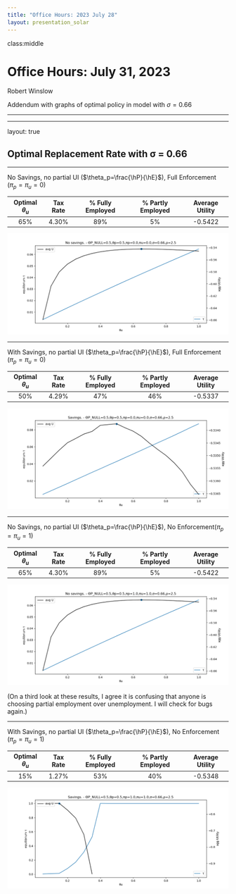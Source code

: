 ```yaml
---
title: "Office Hours: 2023 July 28"
layout: presentation_solar
---
```



class:middle


# Office Hours: July 31, 2023

Robert Winslow

Addendum with graphs of optimal policy in model with $\sigma=0.66$




---


















---

layout: true

## Optimal Replacement Rate with σ = 0.66

---

No Savings, no partial UI ($\theta_p=\frac{\hP}{\hE}$), Full Enforcement ($\pi_p=\pi_u=0$)

| Optimal $\theta_u$ | Tax Rate | % Fully Employed | % Partly Employed | Average Utility |
|:------------------:|:--------:|:----------------:|:-----------------:|:---------------:|
| 65% | 4.30% | 89% | 5% | -0.5422 |

<img src="img/2023july31/No Savings. - ΘP_NULL=0.5,θp=0.5,πp=0.0,πu=0.0,σ=0.66,ρ=2.5.png" style="max-width:100%;">

---










With Savings, no partial UI ($\theta_p=\frac{\hP}{\hE}$), Full Enforcement ($\pi_p=\pi_u=0$)

| Optimal $\theta_u$ | Tax Rate | % Fully Employed | % Partly Employed | Average Utility |
|:------------------:|:--------:|:----------------:|:-----------------:|:---------------:|
| 50% | 4.29% | 47% | 46% | -0.5337 |

<img src="img/2023july31/Savings. - ΘP_NULL=0.5,θp=0.5,πp=0.0,πu=0.0,σ=0.66,ρ=2.5.png" style="max-width:100%;">

---













No Savings, no partial UI ($\theta_p=\frac{\hP}{\hE}$), No Enforcement($\pi_p=\pi_u=1$)

| Optimal $\theta_u$ | Tax Rate | % Fully Employed | % Partly Employed | Average Utility |
|:------------------:|:--------:|:----------------:|:-----------------:|:---------------:|
| 65% | 4.30% | 89% | 5% | -0.5422 |

<img src="img/2023july31/No Savings. - ΘP_NULL=0.5,θp=0.5,πp=1.0,πu=1.0,σ=0.66,ρ=2.5.png" style="max-width:100%;">

(On a third look at these results, 
I agree it is confusing that anyone is choosing partial employment over unemployment.
I will check for bugs again.)


---














With Savings, no partial UI ($\theta_p=\frac{\hP}{\hE}$), No Enforcement ($\pi_p=\pi_u=1$)

| Optimal $\theta_u$ | Tax Rate | % Fully Employed | % Partly Employed | Average Utility |
|:------------------:|:--------:|:----------------:|:-----------------:|:---------------:|
| 15% | 1.27% | 53% | 40% | -0.5348 |

<img src="img/2023july31/Savings. - ΘP_NULL=0.5,θp=0.5,πp=1.0,πu=1.0,σ=0.66,ρ=2.5.png" style="max-width:100%;">













